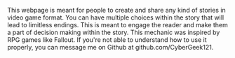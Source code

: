 This webpage is meant for people to create and share any kind of stories in video game format. You can have multiple choices within the story that will lead to limitless endings. 
This is meant to engage the reader and make them a part of decision making within the story.
This mechanic was inspired by RPG games like Fallout. If you're not able to understand how to use it properly, you can message me on Github at github.com/CyberGeek121.
